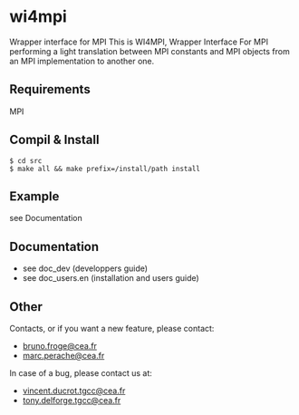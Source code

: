 # wi4mpi
Wrapper interface for MPI
This is WI4MPI, Wrapper Interface For MPI performing a light translation between MPI constants and MPI objects from an MPI implementation to another one.

## Requirements 

MPI

## Compil & Install

```
$ cd src
$ make all && make prefix=/install/path install
```

## Example

see Documentation

## Documentation 

* see doc_dev (developpers guide)
* see doc_users.en (installation and users guide)

## Other 

Contacts, or if you want a new feature, please contact:

* bruno.froge@cea.fr
* marc.perache@cea.fr

In case of a bug, please contact us at:

* vincent.ducrot.tgcc@cea.fr
* tony.delforge.tgcc@cea.fr
